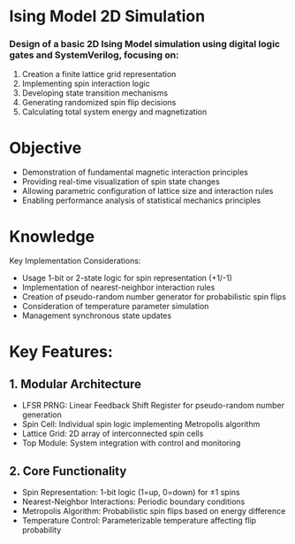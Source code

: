 # Ising Model 2D Simulation

### Design of a basic 2D Ising Model simulation using digital logic gates and SystemVerilog, focusing on:
1. Creation a finite lattice grid representation
2. Implementing spin interaction logic
3. Developing state transition mechanisms
4. Generating randomized spin flip decisions
5. Calculating total system energy and magnetization

# Objective
- Demonstration of fundamental magnetic interaction principles
- Providing real-time visualization of spin state changes
- Allowing parametric configuration of lattice size and interaction rules
- Enabling performance analysis of statistical mechanics principles 

# Knowledge
Key Implementation Considerations:
- Usage 1-bit or 2-state logic for spin representation (+1/-1)
- Implementation of nearest-neighbor interaction rules
- Creation of pseudo-random number generator for probabilistic spin flips
- Consideration of temperature parameter simulation
- Management synchronous state updates

# Key Features:

## 1. Modular Architecture

- LFSR PRNG: Linear Feedback Shift Register for pseudo-random number generation
- Spin Cell: Individual spin logic implementing Metropolis algorithm
-  Lattice Grid: 2D array of interconnected spin cells
- Top Module: System integration with control and monitoring

## 2. Core Functionality

- Spin Representation: 1-bit logic (1=up, 0=down) for ±1 spins
- Nearest-Neighbor Interactions: Periodic boundary conditions
- Metropolis Algorithm: Probabilistic spin flips based on energy difference
- Temperature Control: Parameterizable temperature affecting flip probability
